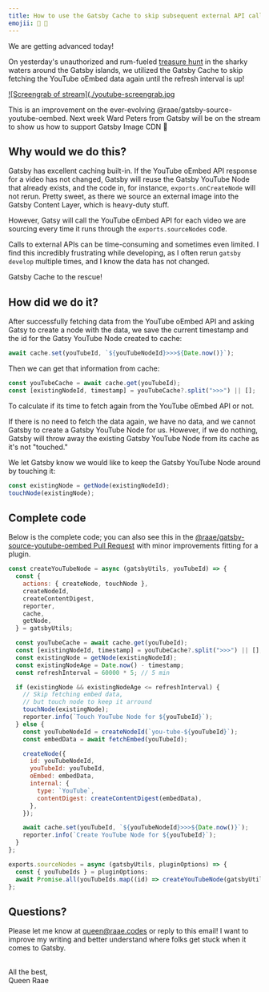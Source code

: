 ```yaml
---
title: How to use the Gatsby Cache to skip subsequent external API calls
emojii: 🛑 🔄
---
```


We are getting advanced today!

On yesterday's unauthorized and rum-fueled [treasure hunt](https://youtu.be/rURKTRPvSos) in the sharky waters around the Gatsby islands, we utilized the Gatsby Cache to skip fetching the YouTube oEmbed data again until the refresh interval is up!

[![Screengrab of stream](./youtube-screengrab.jpg](https://youtu.be/rURKTRPvSos)

This is an improvement on the ever-evolving @raae/gatsby-source-youtube-oembed. Next week Ward Peters from Gatsby will be on the stream to show us how to support Gatsby Image CDN 🤩

## Why would we do this?

Gatsby has excellent caching built-in. If the YouTube oEmbed API response for a video has not changed, Gatsby will reuse the Gatsby YouTube Node that already exists, and the code in, for instance, `exports.onCreateNode` will not rerun. Pretty sweet, as there we source an external image into the Gatsby Content Layer, which is heavy-duty stuff.

However, Gatsy will call the YouTube oEmbed API for each video we are sourcing every time it runs through the `exports.sourceNodes` code.

Calls to external APIs can be time-consuming and sometimes even limited. I find this incredibly frustrating while developing, as I often rerun `gatsby develop` multiple times, and I know the data has not changed.

Gatsby Cache to the rescue!

## How did we do it?

After successfully fetching data from the YouTube oEmbed API and asking Gatsy to create a node with the data, we save the current timestamp and the id for the Gatsy YouTube Node created to cache:

```js
await cache.set(youTubeId, `${youTubeNodeId}>>>${Date.now()}`);
```

Then we can get that information from cache:

```js
const youTubeCache = await cache.get(youTubeId);
const [existingNodeId, timestamp] = youTubeCache?.split(">>>") || [];
```

To calculate if its time to fetch again from the YouTube oEmbed API or not.

If there is no need to fetch the data again, we have no data, and we cannot Gatsby to create a Gatsby YouTube Node for us. However, if we do nothing, Gatsby will throw away the existing Gatsby YouTube Node from its cache as it's not "touched."

We let Gatsby know we would like to keep the Gatsby YouTube Node around by touching it:

```js
const existingNode = getNode(existingNodeId);
touchNode(existingNode);
```

## Complete code

Below is the complete code; you can also see this in the [@raae/gatsby-source-youtube-oembed Pull Request](https://github.com/queen-raae/gatsby-source-youtube-oembed/pull/4) with minor improvements fitting for a plugin.

```js
const createYouTubeNode = async (gatsbyUtils, youTubeId) => {
  const {
    actions: { createNode, touchNode },
    createNodeId,
    createContentDigest,
    reporter,
    cache,
    getNode,
  } = gatsbyUtils;

  const youTubeCache = await cache.get(youTubeId);
  const [existingNodeId, timestamp] = youTubeCache?.split(">>>") || [];
  const existingNode = getNode(existingNodeId);
  const existingNodeAge = Date.now() - timestamp;
  const refreshInterval = 60000 * 5; // 5 min

  if (existingNode && existingNodeAge <= refreshInterval) {
    // Skip fetching embed data,
    // but touch node to keep it arround
    touchNode(existingNode);
    reporter.info(`Touch YouTube Node for ${youTubeId}`);
  } else {
    const youTubeNodeId = createNodeId(`you-tube-${youTubeId}`);
    const embedData = await fetchEmbed(youTubeId);

    createNode({
      id: youTubeNodeId,
      youTubeId: youTubeId,
      oEmbed: embedData,
      internal: {
        type: `YouTube`,
        contentDigest: createContentDigest(embedData),
      },
    });

    await cache.set(youTubeId, `${youTubeNodeId}>>>${Date.now()}`);
    reporter.info(`Create YouTube Node for ${youTubeId}`);
  }
};

exports.sourceNodes = async (gatsbyUtils, pluginOptions) => {
  const { youTubeIds } = pluginOptions;
  await Promise.all(youTubeIds.map((id) => createYouTubeNode(gatsbyUtils, id)));
};
```

## Questions?

Please let me know at queen@raae.codes or reply to this email! I want to improve my writing and better understand where folks get stuck when it comes to Gatsby.

&nbsp;  
All the best,  
Queen Raae
